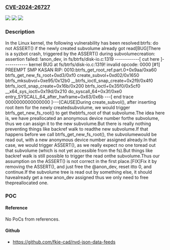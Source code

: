 ### [CVE-2024-26727](https://cve.mitre.org/cgi-bin/cvename.cgi?name=CVE-2024-26727)
![](https://img.shields.io/static/v1?label=Product&message=Linux&color=blue)
![](https://img.shields.io/static/v1?label=Version&message=2dfb1e43f57d%3C%203f5d47eb163b%20&color=brighgreen)
![](https://img.shields.io/static/v1?label=Vulnerability&message=n%2Fa&color=brighgreen)

### Description

In the Linux kernel, the following vulnerability has been resolved:btrfs: do not ASSERT() if the newly created subvolume already got read[BUG]There is a syzbot crash, triggered by the ASSERT() during subvolumecreation: assertion failed: !anon_dev, in fs/btrfs/disk-io.c:1319 ------------[ cut here ]------------ kernel BUG at fs/btrfs/disk-io.c:1319! invalid opcode: 0000 [#1] PREEMPT SMP KASAN RIP: 0010:btrfs_get_root_ref.part.0+0x9aa/0xa60  <TASK>  btrfs_get_new_fs_root+0xd3/0xf0  create_subvol+0xd02/0x1650  btrfs_mksubvol+0xe95/0x12b0  __btrfs_ioctl_snap_create+0x2f9/0x4f0  btrfs_ioctl_snap_create+0x16b/0x200  btrfs_ioctl+0x35f0/0x5cf0  __x64_sys_ioctl+0x19d/0x210  do_syscall_64+0x3f/0xe0  entry_SYSCALL_64_after_hwframe+0x63/0x6b ---[ end trace 0000000000000000 ]---[CAUSE]During create_subvol(), after inserting root item for the newly createdsubvolume, we would trigger btrfs_get_new_fs_root() to get thebtrfs_root of that subvolume.The idea here is, we have preallocated an anonymous device number forthe subvolume, thus we can assign it to the new subvolume.But there is really nothing preventing things like backref walk to readthe new subvolume.If that happens before we call btrfs_get_new_fs_root(), the subvolumewould be read out, with a new anonymous device number assigned already.In that case, we would trigger ASSERT(), as we really expect no one toread out that subvolume (which is not yet accessible from the fs).But things like backref walk is still possible to trigger the read onthe subvolume.Thus our assumption on the ASSERT() is not correct in the first place.[FIX]Fix it by removing the ASSERT(), and just free the @anon_dev, reset itto 0, and continue.If the subvolume tree is read out by something else, it should havealready get a new anon_dev assigned thus we only need to free thepreallocated one.

### POC

#### Reference
No PoCs from references.

#### Github
- https://github.com/fkie-cad/nvd-json-data-feeds

